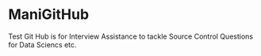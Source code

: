 # ManiGitHub
Test Git Hub is for Interview Assistance to tackle Source Control Questions for Data Sciencs etc.
